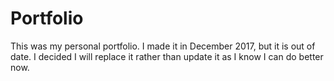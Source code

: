# Portfolio

This was my personal portfolio. I made it in December 2017, but it is out of date. I decided I will replace it rather than update it as I know I can do better now.
